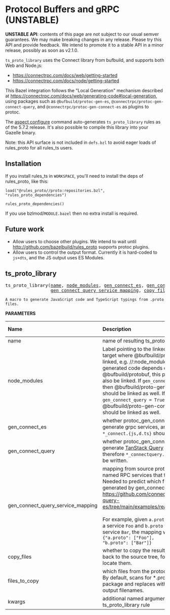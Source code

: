 <!-- Generated with Stardoc: http://skydoc.bazel.build -->

# Protocol Buffers and gRPC (UNSTABLE)

**UNSTABLE API**: contents of this page are not subject to our usual semver guarantees.
We may make breaking changes in any release.
Please try this API and provide feedback.
We intend to promote it to a stable API in a minor release, possibly as soon as v2.1.0.

`ts_proto_library` uses the Connect library from bufbuild, and supports both Web and Node.js:

- https://connectrpc.com/docs/web/getting-started
- https://connectrpc.com/docs/node/getting-started

This Bazel integration follows the "Local Generation" mechanism described at
https://connectrpc.com/docs/web/generating-code#local-generation,
using packages such as `@bufbuild/protoc-gen-es`, `@connectrpc/protoc-gen-connect-query`, and `@connectrpc/protoc-gen-connect-es`
as plugins to protoc.

The [aspect configure](https://docs.aspect.build/cli/commands/aspect_configure) command
auto-generates `ts_proto_library` rules as of the 5.7.2 release.
It's also possible to compile this library into your Gazelle binary.

Note: this API surface is not included in `defs.bzl` to avoid eager loads of rules_proto for all rules_ts users.

Installation
------------

If you install rules_ts in `WORKSPACE`, you'll need to install the deps of rules_proto, like this:

```
load("@rules_proto//proto:repositories.bzl", "rules_proto_dependencies")

rules_proto_dependencies()
```

If you use bzlmod/`MODULE.bazel` then no extra install is required.

Future work
-----------

- Allow users to choose other plugins. We intend to wait until http://github.com/bazelbuild/rules_proto supports protoc plugins.
- Allow users to control the output format. Currently it is hard-coded to `js+dts`, and the JS output uses ES Modules.


<a id="ts_proto_library"></a>

## ts_proto_library

<pre>
ts_proto_library(<a href="#ts_proto_library-name">name</a>, <a href="#ts_proto_library-node_modules">node_modules</a>, <a href="#ts_proto_library-gen_connect_es">gen_connect_es</a>, <a href="#ts_proto_library-gen_connect_query">gen_connect_query</a>,
                 <a href="#ts_proto_library-gen_connect_query_service_mapping">gen_connect_query_service_mapping</a>, <a href="#ts_proto_library-copy_files">copy_files</a>, <a href="#ts_proto_library-files_to_copy">files_to_copy</a>, <a href="#ts_proto_library-kwargs">kwargs</a>)
</pre>

    A macro to generate JavaScript code and TypeScript typings from .proto files.

**PARAMETERS**


| Name  | Description | Default Value |
| :------------- | :------------- | :------------- |
| <a id="ts_proto_library-name"></a>name |  name of resulting ts_proto_library target   |  none |
| <a id="ts_proto_library-node_modules"></a>node_modules |  Label pointing to the linked node_modules target where @bufbuild/protoc-gen-es is linked, e.g. //:node_modules. Since the generated code depends on @bufbuild/protobuf, this package must also be linked. If <code>gen_connect_es = True</code> then @bufbuild/proto-gen-connect-es should be linked as well. If <code>gen_connect_query = True</code> then @bufbuild/proto-gen-connect-query should be linked as well.   |  none |
| <a id="ts_proto_library-gen_connect_es"></a>gen_connect_es |  whether protoc_gen_connect_es should generate grpc services, and therefore <code>*_connect.{js,d.ts}</code> should be written.   |  <code>True</code> |
| <a id="ts_proto_library-gen_connect_query"></a>gen_connect_query |  whether protoc_gen_connect_query should generate [TanStack Query](https://tanstack.com/query) clients, and therefore <code>*_connectquery.{js,d.ts}</code> should be written.   |  <code>False</code> |
| <a id="ts_proto_library-gen_connect_query_service_mapping"></a>gen_connect_query_service_mapping |  mapping from source proto file to the named RPC services that file contains. Needed to predict which files will be generated by gen_connect_query. See https://github.com/connectrpc/connect-query-es/tree/main/examples/react/basic/src/gen<br><br>For example, given <code>a.proto</code> which contains a service <code>Foo</code> and <code>b.proto</code> that contains a service <code>Bar</code>, the mapping would be <code>{"a.proto": ["Foo"], "b.proto": ["Bar"]}</code>   |  <code>{}</code> |
| <a id="ts_proto_library-copy_files"></a>copy_files |  whether to copy the resulting <code>.d.ts</code> files back to the source tree, for the editor to locate them.   |  <code>True</code> |
| <a id="ts_proto_library-files_to_copy"></a>files_to_copy |  which files from the protoc output to copy. By default, scans for *.proto in the current package and replaces with the typical output filenames.   |  <code>None</code> |
| <a id="ts_proto_library-kwargs"></a>kwargs |  additional named arguments to the ts_proto_library rule   |  none |


